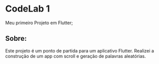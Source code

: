   # CodeLab 1

Meu primeiro Projeto em Flutter;

## Sobre:

Este projeto é um ponto de partida para um aplicativo Flutter.
Realizei a construção de um app com scroll e geração de palavras aleatórias.


